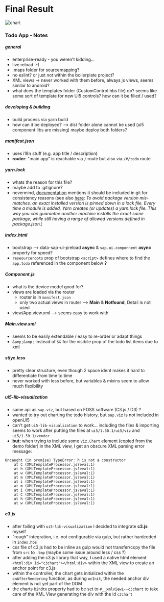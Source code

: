 # Final Result

![chart](https://user-images.githubusercontent.com/7032914/30875572-4b7111c0-a2f4-11e7-9c94-36d043b91565.gif)

### Todo App - Notes

##### general
- enterprise-ready - you weren't kidding...
- live reload :-)
- .maps folder for sourcemapping?
- no eslint? or just not within the boilerplate project?
- XML views -> never worked with them before, always js views, seems similar to android?
- what does the templates folder (CustomControl.hbs file) do? seems like some sort of template for new UI5 controls? how can it be filled / used?

##### developing & building
- build process via yarn build
- how can it be deployed? --> dist folder alone cannot be used (ui5 component libs are missing) maybe deploy both folders?

##### manifest.json
- uses i18n stuff (e.g. app title / description)
- **router**: "main app" is reachable via ```/``` route but also via ```/#/todo``` route

##### yarn.lock
- whats the reason for this file? 
- maybe add to .gitignore?
- nevermind, [documentation](https://yarnpkg.com/lang/en/docs/yarn-lock/) mentions it should be included in git for consistency reasons (see also [here](https://www.sitepoint.com/yarn-vs-npm/): *To avoid package version mis-matches, an exact installed version is pinned down in a lock file. Every time a module is added, Yarn creates (or updates) a yarn.lock file. This way you can guarantee another machine installs the exact same package, while still having a range of allowed versions defined in package.json.*)

##### index.html

- bootstrap --> data-sap-ui-preload **async** & ```sap.ui.componnent``` **async** property for speed?
- ```reseourceroots``` prop of bootstrap ```<script>``` defines where to find the ```app.todo``` referenced in the component below **?**

##### Component.js
- what is the device model good for?
- views are loaded via the router
    - router is in ```manifest.json```
    - only two actual views in router --> **Main** & **Notfound**, Detail is not used
- view/App.view.xml --> seems easy to work with

##### Main.view.xml
- seems to be easily extendable / easy to re-order or adapt things
- ```&amp;&amp;``` instead of ```&&``` for the visibile prop of the todo list items due to xml
 
##### stlye.less
- pretty clear structure, even though 2 space ident makes it hard to differentiate from time to time
- never worked with less before, but variables & mixins seem to allow much flexibility

##### ui5-lib-visualization
- same api as ```sap.viz```, but based on FOSS software (C3.js / D3) ?
- wanted to try out charting the todo history, but ```sap.viz``` is not included in openUI5
- can't get ```ui5-lib-visualization``` to work... including the files & importing seems to work after putting the files at ```ui5/1.50.1/ui5/viz``` and ```ui5/1.50.1/vendor```
- **but:** when trying to include some ```viz.Chart``` element (copied from the demo folder) in the XML view, I get an obscure XML parsing error message:
```
Uncaught (in promise) TypeError: h is not a constructor
    at C (XMLTemplateProcessor.js?eval:1)
    at h (XMLTemplateProcessor.js?eval:1)
    at w (XMLTemplateProcessor.js?eval:1)
    at m (XMLTemplateProcessor.js?eval:1)
    at i (XMLTemplateProcessor.js?eval:1)
    at m (XMLTemplateProcessor.js?eval:1)
    at i (XMLTemplateProcessor.js?eval:1)
    at C (XMLTemplateProcessor.js?eval:1)
    at h (XMLTemplateProcessor.js?eval:1)
    at w (XMLTemplateProcessor.js?eval:1)
```

##### c3.js
- after failing with ```ui5-lib-visualization``` I decided to integrate **c3.js** myself
- "rough" integration, i.e. not configurable via gulp, but rather hardcoded in ```index.hbs```
- css file of c3.js had to be inline as gulp would not transfer/copy the file from ```src``` to ```.tmp``` (maybe some issue around less / css ?)
- after adding the c3.js library that way, I used a native html element ```<html:div id="c3chart"></html:div>``` within the XML view to create an anchor point for c3.js
- within the controller, the chart gets initialized within the ```onAfterRendering``` function, as during ```onInit```, the needed anchor div element is not yet part of the DOM
- the charts ```bindto``` property had to be set to ```#__xmlview1--c3chart``` to take care of the XML View generating the div with the id ```c3chart```
